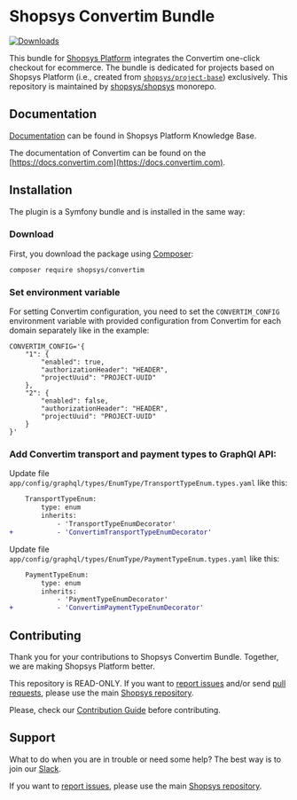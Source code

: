 # Shopsys Convertim Bundle

[![Downloads](https://img.shields.io/packagist/dt/shopsys/convertim.svg)](https://packagist.org/packages/shopsys/convertim)

This bundle for [Shopsys Platform](https://www.shopsys.com) integrates the Convertim one-click checkout for ecommerce.
The bundle is dedicated for projects based on Shopsys Platform (i.e., created from [`shopsys/project-base`](https://github.com/shopsys/project-base)) exclusively.
This repository is maintained by [shopsys/shopsys](https://github.com/shopsys/shopsys) monorepo.

## Documentation

[Documentation](https://docs.shopsys.com/en/latest/) can be found in Shopsys Platform Knowledge Base.

The documentation of Convertim can be found on the [https://docs.convertim.com](https://docs.convertim.com).

## Installation

The plugin is a Symfony bundle and is installed in the same way:

### Download

First, you download the package using [Composer](https://getcomposer.org/):

```
composer require shopsys/convertim
```

### Set environment variable

For setting Convertim configuration, you need to set the `CONVERTIM_CONFIG` environment variable with provided configuration from Convertim for each domain separately like in the example:

```
CONVERTIM_CONFIG='{
    "1": {
        "enabled": true,
        "authorizationHeader": "HEADER",
        "projectUuid": "PROJECT-UUID"
    },
    "2": {
        "enabled": false,
        "authorizationHeader": "HEADER",
        "projectUuid": "PROJECT-UUID"
    }
}'
```

### Add Convertim transport and payment types to GraphQl API:

Update file `app/config/graphql/types/EnumType/TransportTypeEnum.types.yaml` like this:

```diff
    TransportTypeEnum:
        type: enum
        inherits:
            - 'TransportTypeEnumDecorator'
+           - 'ConvertimTransportTypeEnumDecorator'
```

Update file `app/config/graphql/types/EnumType/PaymentTypeEnum.types.yaml` like this:

```diff
    PaymentTypeEnum:
        type: enum
        inherits:
            - 'PaymentTypeEnumDecorator'
+           - 'ConvertimPaymentTypeEnumDecorator'
```

## Contributing

Thank you for your contributions to Shopsys Convertim Bundle.
Together, we are making Shopsys Platform better.

This repository is READ-ONLY.
If you want to [report issues](https://github.com/shopsys/shopsys/issues/new) and/or send [pull requests](https://github.com/shopsys/shopsys/compare),
please use the main [Shopsys repository](https://github.com/shopsys/shopsys).

Please, check our [Contribution Guide](https://github.com/shopsys/shopsys/blob/HEAD/CONTRIBUTING.md) before contributing.

## Support

What to do when you are in trouble or need some help?
The best way is to join our [Slack](https://join.slack.com/t/shopsysframework/shared_invite/zt-11wx9au4g-e5pXei73UJydHRQ7nVApAQ).

If you want to [report issues](https://github.com/shopsys/shopsys/issues/new), please use the main [Shopsys repository](https://github.com/shopsys/shopsys).
